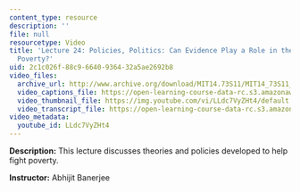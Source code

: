 ```yaml
---
content_type: resource
description: ''
file: null
resourcetype: Video
title: 'Lecture 24: Policies, Politics: Can Evidence Play a Role in the Fight Against
  Poverty?'
uid: 2c1c026f-88c9-6640-9364-32a5ae2692b8
video_files:
  archive_url: http://www.archive.org/download/MIT14.73S11/MIT14_73S11_lec24_300k.mp4
  video_captions_file: https://open-learning-course-data-rc.s3.amazonaws.com/14-73-the-challenge-of-world-poverty-spring-2011/5cc2849de69251ffafed614896d3c61d_LLdc7VyZHt4.vtt
  video_thumbnail_file: https://img.youtube.com/vi/LLdc7VyZHt4/default.jpg
  video_transcript_file: https://open-learning-course-data-rc.s3.amazonaws.com/14-73-the-challenge-of-world-poverty-spring-2011/dd0575331b2148ebdf8eca30762669ed_LLdc7VyZHt4.pdf
video_metadata:
  youtube_id: LLdc7VyZHt4
---
```


**Description:** This lecture discusses theories and policies developed to help fight poverty.

**Instructor:** Abhijit Banerjee